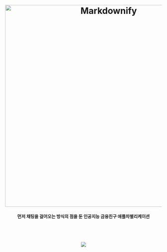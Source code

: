 <h1 align="center">
  <br>
  <img src="https://user-images.githubusercontent.com/47424425/52465699-de9d2080-2bc2-11e9-9a94-36360f4fb1d3.PNG" alt="Markdownify" width="650">
  <br>
</h1>


<h4 align="center">먼저 채팅을 걸어오는 방식의 점을 둔 인공지능 금융친구 애플차별리케이션 </h4>
 
 <h1 align="center">
  <br>
  <img src=https://user-images.githubusercontent.com/47424425/52467823-1c517780-2bca-11e9-8a96-07ac87b599ee.gif">
  <br>
</h1>
